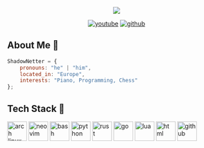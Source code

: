 <p align="center">
  <img src="https://i.ytimg.com/vi/HXUHHGOFFMk/hq720.jpg?sqp=-oaymwEhCK4FEIIDSFryq4qpAxMIARUAAAAAGAElAADIQj0AgKJD&rs=AOn4CLC40jidE99inQ8x2SKQhnOiqPhfEA"/>
</p>

<p align="center">
    <a href="https://youtube.com/@ShadowNetter" target="_blank"><img src="https://img.shields.io/badge/YouTube-red?logo=youtube" alt="youtube"/></a>
    <a href="https://github.com/ShadowNetter-Official" target="_blank"><img src="https://img.shields.io/badge/github-black?logo=github" alt="github"/></a>
</p>

## About Me 👤

```javascript
ShadowNetter = {
    pronouns: "he" | "him",
    located_in: "Europe",
    interests: "Piano, Programming, Chess"
};
```

## Tech Stack 🚀

<p align="left">
    <img src="https://cdn.jsdelivr.net/gh/devicons/devicon@latest/icons/archlinux/archlinux-original.svg" alt="arch linux" width="45" height="45"/>
    <img src="https://cdn.jsdelivr.net/gh/devicons/devicon@latest/icons/neovim/neovim-original.svg" alt ="neovim" width="45" height="45"/>
    <img src="https://cdn.jsdelivr.net/gh/devicons/devicon@latest/icons/bash/bash-original.svg" alt="bash" width="45" height="45"/>
    <img src="https://cdn.jsdelivr.net/gh/devicons/devicon@latest/icons/python/python-original.svg" alt="python" width="45" height="45"/>
    <img src="https://cdn.jsdelivr.net/gh/devicons/devicon@latest/icons/rust/rust-original.svg" alt="rust" width="45" height="45"/>
    <img src="https://cdn.jsdelivr.net/gh/devicons/devicon@latest/icons/go/go-original-wordmark.svg" alt="go" width="45" height="45"/>
    <img src="https://cdn.jsdelivr.net/gh/devicons/devicon@latest/icons/lua/lua-original.svg" alt="lua" width="45" height="45"/>
    <img src="https://cdn.jsdelivr.net/gh/devicons/devicon@latest/icons/html5/html5-original-wordmark.svg" alt="html" width="45" height="45"/>
    <img src="https://cdn.jsdelivr.net/gh/devicons/devicon@latest/icons/github/github-original.svg" alt="github" width="45" height="45"/>
</p>


